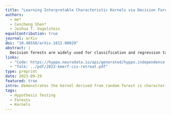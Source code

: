 ```yaml
---
title: "Learning Interpretable Characteristic Kernels via Decision Forests"
authors:
  - me*
  - Cencheng Shen*
  - Joshua T. Vogelstein
equalContribution: true
journal: arXiv
doi: "10.48550/arXiv.1812.00029"
abstract: |
  Decision forests are widely used for classification and regression tasks. A lesser known property of tree-based methods is that one can construct a proximity matrix from the tree(s), and these proximity matrices are induced kernels. While there has been extensive research on the applications and properties of kernels, there is relatively little research on kernels induced by decision forests. We construct Kernel Mean Embedding Random Forests (KMERF), which induce kernels from random trees and/or forests using leaf-node proximity. We introduce the notion of an asymptotically characteristic kernel, and prove that KMERF kernels are asymptotically characteristic for both discrete and continuous data. Because KMERF is data-adaptive, we suspected it would outperform kernels selected a priori on finite sample data. We illustrate that KMERF nearly dominates current state-of-the-art kernel-based tests across a diverse range of high-dimensional two-sample and independence testing settings. Furthermore, our forest-based approach is interpretable, and provides feature importance metrics that readily distinguish important dimensions, unlike other high-dimensional non-parametric testing procedures. Hence, this work demonstrates the decision forest-based kernel can be more powerful and more interpretable than existing methods, flying in the face of conventional wisdom of the trade-off between the two.
links:
  - "Code: https://hyppo.neurodata.io/api/generated/hyppo.independence.kmerf#hyppo.independence.KMERF"
  - "Talk: ../pdf/2023-kmerf-cis-retreat.pdf"
type: preprint
date: 2023-09-29
featured: true
intro: Demonstrates the kernel derived from random forest is characteristic and develops a hypothesis test based on that fact (KMERF).
tags:
  - Hypothesis Testing
  - Forests
  - Kernels
---
```

